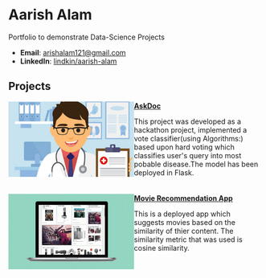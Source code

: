 # Aarish Alam
Portfolio to demonstrate Data-Science Projects

- **Email**: [arishalam121@gmail.com](arishalam121@gmail.com)
- **LinkedIn**: [lindkin/aarish-alam](www.linkedin.com/in/aarish-alam)

## Projects

<img align='left' width="250" height="150" src="./images/doctor-clinic.jpg"> **[AskDoc](https://github.com/noobknights/askdoc)**

This project was developed as a hackathon project, implemented a vote classifier(using Algorithms:) based upon hard voting which classifies user's query into most pobable disease.The model has been deployed in Flask.
<br>
<br>
<br>
<img align='left' width="250" height="150" src="./images/movie.gif"> **[Movie Recommendation App](https://github.com/RheagalFire/Recommeder_Systems)**

This is a deployed app which suggests movies based on the similarity of thier content. The similarity metric that was used is cosine similarity.  





